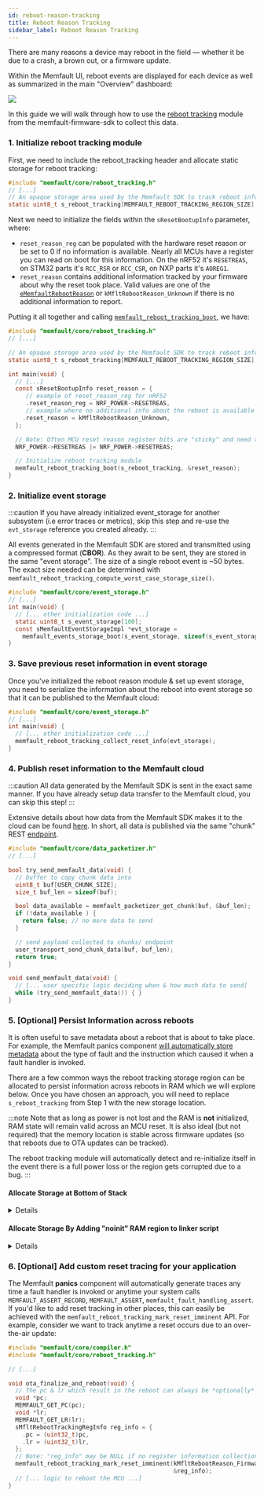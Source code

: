 ```yaml
---
id: reboot-reason-tracking
title: Reboot Reason Tracking
sidebar_label: Reboot Reason Tracking
---
```


There are many reasons a device may reboot in the field — whether it be due to a
crash, a brown out, or a firmware update.

Within the Memfault UI, reboot events are displayed for each device as well as
summarized in the main "Overview" dashboard:

![](/img/docs/embedded/reboot-reason-chart.png)

In this guide we will walk through how to use the
[reboot tracking](https://github.com/memfault/memfault-firmware-sdk/blob/master/components/core/include/memfault/core/reboot_tracking.h#L9-L21)
module from the memfault-firmware-sdk to collect this data.

### 1. Initialize reboot tracking module

First, we need to include the reboot_tracking header and allocate static storage
for reboot tracking:

```c
#include "memfault/core/reboot_tracking.h"
// [...]
// An opaque storage area used by the Memfault SDK to track reboot information.
static uint8_t s_reboot_tracking[MEMFAULT_REBOOT_TRACKING_REGION_SIZE];
```

Next we need to initialize the fields within the `sResetBootupInfo` parameter,
where:

- `reset_reason_reg` can be populated with the hardware reset reason or be set
  to 0 if no information is available. Nearly all MCUs have a register you can
  read on boot for this information. On the nRF52 it's `RESETREAS`, on STM32
  parts it's `RCC_RSR` or `RCC_CSR`, on NXP parts it's `AOREG1`.
- `reset_reason` contains additional information tracked by your firmware about
  why the reset took place. Valid values are one of the
  [`eMemfaultRebootReason`](https://mflt.io/reset-reason-codes) or
  `kMfltRebootReason_Unknown` if there is no additional information to report.

Putting it all together and calling
[`memfault_reboot_tracking_boot`](https://github.com/memfault/memfault-firmware-sdk/blob/master/components/include/memfault/core/reboot_tracking.h#L77),
we have:

```c
#include "memfault/core/reboot_tracking.h"
// [...]

// An opaque storage area used by the Memfault SDK to track reboot information.
static uint8_t s_reboot_tracking[MEMFAULT_REBOOT_TRACKING_REGION_SIZE];

int main(void) {
  // [...]
  const sResetBootupInfo reset_reason = {
     // example of reset_reason_reg for nRF52
     .reset_reason_reg = NRF_POWER->RESETREAS,
     // example where no additional info about the reboot is available
    .reset_reason = kMfltRebootReason_Unknown,
  };

  // Note: Often MCU reset reason register bits are "sticky" and need to be manually cleared
  NRF_POWER->RESETREAS |= NRF_POWER->RESETREAS;

  // Initialize reboot tracking module
  memfault_reboot_tracking_boot(s_reboot_tracking, &reset_reason);
}
```

### 2. Initialize event storage

:::caution
If you have already initialized event_storage for another subsystem
(i.e error traces or metrics), skip this step and re-use the `evt_storage`
reference you created already.
:::

All events generated in the Memfault SDK are stored and transmitted using a
compressed format (**CBOR**). As they await to be sent, they are stored in the
same "event storage". The size of a single reboot event is ~50 bytes. The exact
size needed can be determined with
`memfault_reboot_tracking_compute_worst_case_storage_size()`.

```c
#include "memfault/core/event_storage.h"
// [...]
int main(void) {
  // [... other initialization code ...]
  static uint8_t s_event_storage[100];
  const sMemfaultEventStorageImpl *evt_storage =
    memfault_events_storage_boot(s_event_storage, sizeof(s_event_storage));
}
```

### 3. Save previous reset information in event storage

Once you've initialized the reboot reason module & set up event storage, you
need to serialize the information about the reboot into event storage so that it
can be published to the Memfault cloud:

```c
#include "memfault/core/event_storage.h"
// [...]
int main(void) {
  // [... other initialization code ...]
  memfault_reboot_tracking_collect_reset_info(evt_storage);
}
```

### 4. Publish reset information to the Memfault cloud

:::caution
All data generated by the Memfault SDK is sent in the exact same
manner. If you have already setup data transfer to the Memfault cloud, you can
skip this step!
:::

Extensive details about how data from the Memfault SDK makes it to the cloud can
be found [here](data-from-firmware-to-cloud.md). In short, all data is published
via the same "chunk" REST
[endpoint](https://api-docs.memfault.com/?version=latest#66b0e390-2c3e-4c0d-b6c2-836a287b9e5f).

```c
#include "memfault/core/data_packetizer.h"
// [...]

bool try_send_memfault_data(void) {
  // buffer to copy chunk data into
  uint8_t buf[USER_CHUNK_SIZE];
  size_t buf_len = sizeof(buf);

  bool data_available = memfault_packetizer_get_chunk(buf, &buf_len);
  if (!data_available ) {
    return false; // no more data to send
  }

  // send payload collected to chunks/ endpoint
  user_transport_send_chunk_data(buf, buf_len);
  return true;
}

void send_memfault_data(void) {
  // [... user specific logic deciding when & how much data to send]
  while (try_send_memfault_data()) { }
}
```

### 5. [Optional] Persist Information across reboots

It is often useful to save metadata about a reboot that is about to take place.
For example, the Memfault panics component
[will automatically store metadata](https://github.com/memfault/memfault-firmware-sdk/blob/master/components/panics/src/memfault_fault_handling_arm.c#L94-L98)
about the type of fault and the instruction which caused it when a fault handler
is invoked.

There are a few common ways the reboot tracking storage region can be allocated
to persist information across reboots in RAM which we will explore below. Once
you have chosen an approach, you will need to replace `s_reboot_tracking` from
Step 1 with the new storage location.

:::note
Note that as long as power is not lost and the RAM is **not** initialized, RAM
state will remain valid across an MCU reset. It is also ideal (but not
required) that the memory location is stable across firmware updates (so that
reboots due to OTA updates can be tracked).

The reboot tracking module will automatically detect and re-initialize itself
in the event there is a full power loss or the region gets corrupted due to a
bug.
:::

#### Allocate Storage at Bottom of Stack

<details>
<summary> Details </summary>
<p>
<br/>

If your project is using a
[CMSIS based linker script](https://github.com/ARM-software/CMSIS_5/blob/132ed8b6ada281acc839223d8ee83c305cee7d45/Device/ARM/ARMCM4/Source/GCC/gcc_arm.ld#L283-L294),
the ISR Stack is always allocated at the top of available RAM and the
`__StackLimit` linker script variable can be used to get the location of the
bottom of the stack.

```c
extern uint32_t __StackLimit;
static void *s_reboot_tracking = &__StackLimit;
```

Placing reboot tracking in this location has several advantages:

- No linker script changes necessary.
- The stack region is not scrubbed or initialized by default so values will
  persist across reboots.
- This memory location is stable across firmware releases as well as between
  bootloaders and main firmware images because it's always allocated at the top
  of RAM. The location would only move if
  [`__STACK_SIZE`](https://github.com/ARM-software/CMSIS_5/blob/132ed8b6ada281acc839223d8ee83c305cee7d45/Device/ARM/ARMCM4/Source/GCC/gcc_arm.ld#L53)
  was changed.
- For ARM (and most other architectures) the stack grows down so the stack
  pointer should never be close to the bottom of the stack since that would be
  indicative of a stack overflow and a pretty serious memory corruption bug.
  (Generally the system heap or bss is directly below the stack!).

</p>
</details>

#### Allocate Storage By Adding "noinit" RAM region to linker script

<details>
<summary> Details </summary>
<p>
<br/>

For GNU GCC, this can easily be achieved by placing the memory in a section that
is not part of `.bss` or `.data`:

```c
#include "memfault/core/reboot_tracking.h"

static uint8_t s_reboot_tracking[MEMFAULT_REBOOT_TRACKING_REGION_SIZE]
    __attribute__((section(".mflt_reboot_info")));
```

```ld
/* Your .ld file */

MEMORY
{
  /* [...] */
  NOINIT (rw) :  ORIGIN = <RAM_REGION_START>, LENGTH = 64
}
SECTIONS
{
  /* [...] */
  .noinit (NOLOAD): { KEEP(*(*.mflt_reboot_info)) } > NOINIT
}
```

</p>
</details>

### 6. [Optional] Add custom reset tracing for your application

The Memfault **panics** component will automatically generate traces any time a
fault handler is invoked or anytime your system calls `MEMFAULT_ASSERT_RECORD`,
`MEMFAULT_ASSERT`, `memfault_fault_handling_assert`. If you'd like to add reset
tracking in other places, this can easily be achieved with the
`memfault_reboot_tracking_mark_reset_imminent` API. For example, consider we
want to track anytime a reset occurs due to an over-the-air update:

```c
#include "memfault/core/compiler.h"
#include "memfault/core/reboot_tracking.h"

// [...]

void ota_finalize_and_reboot(void) {
  // The pc & lr which result in the reboot can always be *optionally* recorded
  void *pc;
  MEMFAULT_GET_PC(pc);
  void *lr;
  MEMFAULT_GET_LR(lr);
  sMfltRebootTrackingRegInfo reg_info = {
    .pc = (uint32_t)pc,
    .lr = (uint32_t)lr,
  };
  // Note: "reg_info" may be NULL if no register information collection is desired
  memfault_reboot_tracking_mark_reset_imminent(kMfltRebootReason_FirmwareUpdate,
                                               &reg_info);
  // [... logic to reboot the MCU ...]
}
```
